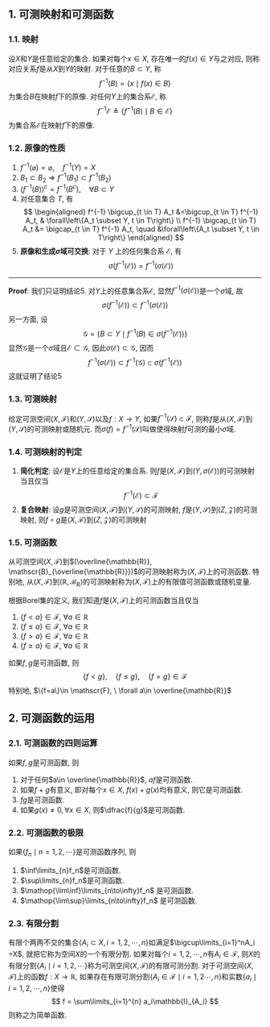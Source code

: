 ## 1. 可测映射和可测函数
### 1.1. 映射
设$X$和$Y$是任意给定的集合. 如果对每个$x\in X$, 存在唯一的$f(x)\in Y$与之对应, 则称对应关系$f$是从$X$到$Y$的映射. 对于任意的$B\subset Y$, 称
$$
f^{-1}(B) = \{x\mid f(x)\in B\}
$$
为集合$B$在映射$f$下的原像. 对任何$Y$上的集合系$\mathscr{E}$, 称
$$
f^{-1} \mathscr{E} \triangleq\left\{f^{-1} (B)\mid B \in \mathscr{E}\right\}
$$
为集合系$\mathscr{E}$在映射$f$下的原像. 

### 1.2. 原像的性质
1. $f^{-1} (\varnothing)=\varnothing, \quad f^{-1} (Y)=X$
2. $B_1 \subset B_2 \Longrightarrow f^{-1} (B_1) \subset f^{-1} (B_2)$
3. $\left(f^{-1} (B)\right)^c=f^{-1} (B^c), \quad \forall B \subset Y$
4. 对任意集合 $T$, 有
    $$
    \begin{aligned} 
        f^{-1} \bigcup_{t \in T} A_t &=\bigcup_{t \in T} f^{-1} A_t, & \forall\left\{A_t \subset Y, t \in T\right\} \\
    f^{-1} \bigcap_{t \in T} A_t &= \bigcap_{t \in T} f^{-1} A_t, \quad &\forall\left\{A_t \subset Y, t \in T\right\} 
    \end{aligned}
    $$
5. **原像和生成$\sigma$域可交换**: 对于 $Y$ 上的任何集合系 $\mathscr{E}$, 有
    $$
    \sigma\left(f^{-1} (\mathscr{E})\right)=f^{-1} (\sigma(\mathscr{E}))
    $$
___
**Proof**: 我们只证明结论5. 对$Y$上的任意集合系$\mathscr{E}$, 显然$f^{-1}(\sigma(\mathscr{E}))$是一个$\sigma$域, 故
$$
\sigma(f^{-1}(\mathscr{E}))\subset f^{-1}(\sigma(\mathscr{\mathscr{E}}))
$$ 
另一方面, 设
$$
\mathscr{G} = \{B\subset Y \mid f^{-1}(B)\in\sigma(f^{-1}(\mathscr{E}))\}
$$
显然$\mathscr{G}$是一个$\sigma$域且$\mathscr{E}\subset \mathscr{G}$, 因此$\sigma(\mathscr{E})\subset \mathscr{G}$, 因而
$$
f^{-1}(\sigma(\mathscr{E}))\subset f^{-1}(\mathscr{G})\subset \sigma(f^{-1}(\mathscr{E}))
$$
这就证明了结论5

### 1.3. 可测映射
给定可测空间$(X, \mathscr{F})$和$(Y, \mathscr{S})$以及$f:X\to Y$, 如果$f^{-1}(\mathscr{S})\subset \mathscr{F}$, 则称$f$是从$(X, \mathscr{F})$到$(Y, \mathscr{S})$的可测映射或随机元. 而$\sigma(f)=f^{-1}(\mathscr{S})$叫做使得映射$f$可测的最小$\sigma$域.

### 1.4. 可测映射的判定
1. **简化判定**: 设$\mathscr{E}$是$Y$上的任意给定的集合系. 则$f$是$(X, \mathscr{F})$到$(Y, \sigma(\mathscr{E}))$的可测映射当且仅当
   $$
   f^{-1}(\mathscr{E})\subset \mathscr{F}
   $$
2. **复合映射**: 设$g$是可测空间$(X, \mathscr{F})$到$(Y, \mathscr{S})$的可测映射, $f$是$(Y, \mathscr{S})$到$(Z, \mathscr{Z})$的可测映射, 则$f\circ g$是$(X, \mathscr{F})$到$(Z, \mathscr{Z})$的可测映射

### 1.5. 可测函数
从可测空间$(X, \mathscr{F})$到$(\overline{\mathbb{R}}, \mathscr{B}_{\overline{\mathbb{R}}})$的可测映射称为$(X, \mathscr{F})$上的可测函数. 特别地, 从$(X, \mathscr{F})$到$(\mathbb{R}, \mathscr{B}_{\mathbb{R}})$的可测映射称为$(X, \mathscr{F})$上的有限值可测函数或随机变量. 

根据Borel集的定义, 我们知道$f$是$(X, \mathscr{F})$上的可测函数当且仅当
1. $\{f<a\}\in \mathscr{F},\ \forall a\in \mathbb{R}$
2. $\{f\le a\}\in \mathscr{F},\ \forall a\in \mathbb{R}$
3. $\{f>a\}\in \mathscr{F},\ \forall a\in \mathbb{R}$
4. $\{f\ge a\}\in \mathscr{F},\ \forall a\in \mathbb{R}$

如果$f, g$是可测函数, 则
$$
\{f<g\}, \quad \{f\le g\}, \quad \{f = g\}\in \mathscr{F}
$$
特别地, $\{f=a\}\in \mathscr{F}, \ \forall a\in \overline{\mathbb{R}}$

## 2. 可测函数的运用
### 2.1. 可测函数的四则运算
如果$f, g$是可测函数, 则
1. 对于任何$a\in \overline{\mathbb{R}}$, $af$是可测函数. 
2. 如果$f+g$有意义, 即对每个$x\in X$, $f(x)+g(x)$均有意义, 则它是可测函数.
3. $fg$是可测函数.
4. 如果$g(x)\neq 0, \forall x\in X$, 则$\dfrac{f}{g}$是可测函数. 
   
### 2.2. 可测函数的极限
如果$\{f_n\mid n=1,2,\cdots\}$是可测函数序列, 则
1. $\inf\limits_{n}f_n$是可测函数.
2. $\sup\limits_{n}f_n$是可测函数.
3. $\mathop{\lim\inf}\limits_{n\to\infty}f_n$ 是可测函数.
4. $\mathop{\lim\sup}\limits_{n\to\infty}f_n$ 是可测函数.

### 2.3. 有限分割
有限个两两不交的集合$\{A_i\subset X, i=1,2,\cdots,n\}$如满足$\bigcup\limits_{i=1}^nA_i =X$, 就把它称为空间$X$的一个有限分割. 如果对每个$i=1,2,\cdots,n$有$A_i\in \mathscr{\mathscr{F}}$, 则$X$的有限分割$\{A_i\mid i=1,2,\cdots\}$称为可测空间$(X, \mathscr{F})$的有限可测分割. 对于可测空间$(X, \mathscr{F})$上的函数$f: X\to \mathbb{R}$, 如果存在有限可测分割$\{A_i\in \mathscr{F}\mid i=1,2\cdots, n\}$和实数$\{a_i\mid i=1,2,\cdots, n\}$使得
$$
f = \sum\limits_{i=1}^{n} a_i\mathbb{I}_{A_i}
$$
则称之为简单函数.